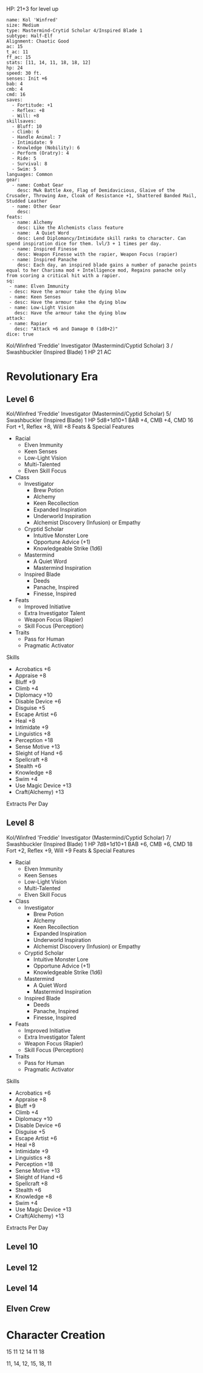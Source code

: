 HP: 21+3 for level up

```statblock
name: Kol 'Winfred'
size: Medium
type: Mastermind-Crytid Scholar 4/Inspired Blade 1
subtype: Half-Elf
Alignment: Chaotic Good
ac: 15
t_ac: 11
ff_ac: 15
stats: [11, 14, 11, 18, 18, 12]
hp: 24
speed: 30 ft.
senses: Init +6
bab: 4
cmb: 4
cmd: 16
saves:
  - Fortitude: +1
  - Reflex: +8
  - Will: +8
skillsaves:
  - Bluff: 10
  - Climb: 6
  - Handle Animal: 7
  - Intimidate: 9
  - Knowledge (Nobility): 6
  - Perform (Oratry): 4
  - Ride: 5
  - Survival: 8
  - Swim: 5
languages: Common
gear:
  - name: Combat Gear
    desc: Mwk Battle Axe, Flag of Demidavicious, Glaive of the Crusader, Throwing Axe, Cloak of Resistance +1, Shattered Banded Mail, Studded Leather
  - name: Other Gear
    desc: 
feats:
  - name: Alchemy
    desc: Like the Alchemists class feature
  - name:  A Quiet Word
    desc: Lend Diplomancy/Intimidate skill ranks to character. Can spend inspiration dice for them. lvl/3 + 1 times per day.
  - name: Inspired Finesse
    desc: Weapon Finesse with the rapier, Weapon Focus (rapier)
  - name: Inspired Panache
    desc: Each day, an inspired blade gains a number of panache points equal to her Charisma mod + Intelligence mod, Regains panache only from scoring a critical hit with a rapier.
sq:
 - name: Elven Immunity
 - desc: Have the armour take the dying blow
 - name: Keen Senses
 - desc: Have the armour take the dying blow
 - name: Low-Light Vision
   desc: Have the armour take the dying blow
attack:
 - name: Rapier
   desc: "Attack +6 and Damage 0 (1d8+2)"
dice: true
```


Kol/Winfred 'Freddie'
Investigator (Mastermind/Cyptid Scholar) 3 / Swashbuckler (Inspired Blade) 1
HP 21
AC

# Revolutionary Era
## Level 6
Kol/Winfred 'Freddie'
Investigator (Mastermind/Cyptid Scholar) 5/ Swashbuckler (Inspired Blade) 1
HP 5d8+1d10+1
BAB +4, CMB +4, CMD 16
Fort +1, Reflex +8, Will +8
Feats & Special Features
- Racial
	- Elven Immunity
	- Keen Senses
	- Low-Light Vision
	- Multi-Talented
	- Elven Skill Focus
- Class
	- Investigator
		- Brew Potion
		- Alchemy
		- Keen Recollection
		- Expanded Inspiration
		- Underworld Inspiration
		- Alchemist Discovery (Infusion) or Empathy
	- Cryptid Scholar
		- Intuitive Monster Lore
		- Opportune Advice (+1)
		- Knowledgeable Strike (1d6)
	- Mastermind
		- A Quiet Word
		- Mastermind Inspiration
	- Inspired Blade
		- Deeds
		- Panache, Inspired
		- Finesse, Inspired
- Feats
	- Improved Initiative
	- Extra Investigator Talent
	- Weapon Focus (Rapier)
	- Skill Focus (Perception)
- Traits
	- Pass for Human
	- Pragmatic Activator

Skills
- Acrobatics +6
- Appraise +8
- Bluff +9
- Climb +4
- Diplomacy +10
- Disable Device +6
- Disguise +5
- Escape Artist +6
- Heal +8
- Intimidate +9
- Linguistics +8
- Perception +18
- Sense Motive +13
- Sleight of Hand +6
- Spellcraft +8
- Stealth +6
- Knowledge +8
- Swim +4
- Use Magic Device +13
- Craft(Alchemy) +13

Extracts Per Day


## Level 8
Kol/Winfred 'Freddie'
Investigator (Mastermind/Cyptid Scholar) 7/ Swashbuckler (Inspired Blade) 1
HP 7d8+1d10+1
BAB +6, CMB +6, CMD 18
Fort +2, Reflex +9, Will +9
Feats & Special Features
- Racial
	- Elven Immunity
	- Keen Senses
	- Low-Light Vision
	- Multi-Talented
	- Elven Skill Focus
- Class
	- Investigator
		- Brew Potion
		- Alchemy
		- Keen Recollection
		- Expanded Inspiration
		- Underworld Inspiration
		- Alchemist Discovery (Infusion) or Empathy
	- Cryptid Scholar
		- Intuitive Monster Lore
		- Opportune Advice (+1)
		- Knowledgeable Strike (1d6)
	- Mastermind
		- A Quiet Word
		- Mastermind Inspiration
	- Inspired Blade
		- Deeds
		- Panache, Inspired
		- Finesse, Inspired
- Feats
	- Improved Initiative
	- Extra Investigator Talent
	- Weapon Focus (Rapier)
	- Skill Focus (Perception)
- Traits
	- Pass for Human
	- Pragmatic Activator

Skills
- Acrobatics +6
- Appraise +8
- Bluff +9
- Climb +4
- Diplomacy +10
- Disable Device +6
- Disguise +5
- Escape Artist +6
- Heal +8
- Intimidate +9
- Linguistics +8
- Perception +18
- Sense Motive +13
- Sleight of Hand +6
- Spellcraft +8
- Stealth +6
- Knowledge +8
- Swim +4
- Use Magic Device +13
- Craft(Alchemy) +13

Extracts Per Day

## Level 10

## Level 12

## Level 14

## Elven Crew


# Character Creation

15
11
12
14
11
18

11, 14, 12, 15, 18, 11